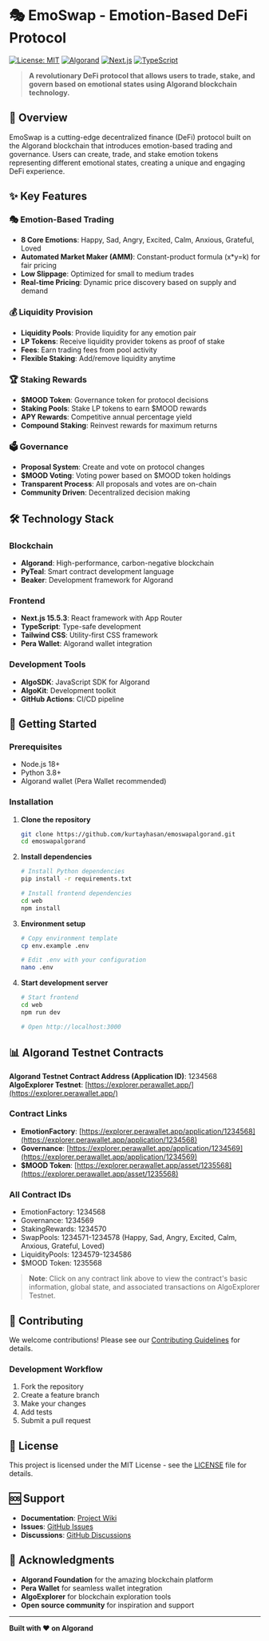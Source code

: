 # 🎭 EmoSwap - Emotion-Based DeFi Protocol

[![License: MIT](https://img.shields.io/badge/License-MIT-yellow.svg)](https://opensource.org/licenses/MIT)
[![Algorand](https://img.shields.io/badge/Algorand-Testnet-blue.svg)](https://testnet.algoexplorer.io/)
[![Next.js](https://img.shields.io/badge/Next.js-15.5.3-black.svg)](https://nextjs.org/)
[![TypeScript](https://img.shields.io/badge/TypeScript-5.0-blue.svg)](https://www.typescriptlang.org/)

> **A revolutionary DeFi protocol that allows users to trade, stake, and govern based on emotional states using Algorand blockchain technology.**

## 🌟 Overview

EmoSwap is a cutting-edge decentralized finance (DeFi) protocol built on the Algorand blockchain that introduces emotion-based trading and governance. Users can create, trade, and stake emotion tokens representing different emotional states, creating a unique and engaging DeFi experience.

## ✨ Key Features

### 🎭 Emotion-Based Trading
- **8 Core Emotions**: Happy, Sad, Angry, Excited, Calm, Anxious, Grateful, Loved
- **Automated Market Maker (AMM)**: Constant-product formula (x*y=k) for fair pricing
- **Low Slippage**: Optimized for small to medium trades
- **Real-time Pricing**: Dynamic price discovery based on supply and demand

### 💰 Liquidity Provision
- **Liquidity Pools**: Provide liquidity for any emotion pair
- **LP Tokens**: Receive liquidity provider tokens as proof of stake
- **Fees**: Earn trading fees from pool activity
- **Flexible Staking**: Add/remove liquidity anytime

### 🏆 Staking Rewards
- **$MOOD Token**: Governance token for protocol decisions
- **Staking Pools**: Stake LP tokens to earn $MOOD rewards
- **APY Rewards**: Competitive annual percentage yield
- **Compound Staking**: Reinvest rewards for maximum returns

### 🗳️ Governance
- **Proposal System**: Create and vote on protocol changes
- **$MOOD Voting**: Voting power based on $MOOD token holdings
- **Transparent Process**: All proposals and votes are on-chain
- **Community Driven**: Decentralized decision making

## 🛠️ Technology Stack

### Blockchain
- **Algorand**: High-performance, carbon-negative blockchain
- **PyTeal**: Smart contract development language
- **Beaker**: Development framework for Algorand

### Frontend
- **Next.js 15.5.3**: React framework with App Router
- **TypeScript**: Type-safe development
- **Tailwind CSS**: Utility-first CSS framework
- **Pera Wallet**: Algorand wallet integration

### Development Tools
- **AlgoSDK**: JavaScript SDK for Algorand
- **AlgoKit**: Development toolkit
- **GitHub Actions**: CI/CD pipeline

## 🚀 Getting Started

### Prerequisites
- Node.js 18+ 
- Python 3.8+
- Algorand wallet (Pera Wallet recommended)

### Installation

1. **Clone the repository**
   ```bash
   git clone https://github.com/kurtayhasan/emoswapalgorand.git
   cd emoswapalgorand
   ```

2. **Install dependencies**
   ```bash
   # Install Python dependencies
   pip install -r requirements.txt
   
   # Install frontend dependencies
   cd web
   npm install
   ```

3. **Environment setup**
   ```bash
   # Copy environment template
   cp env.example .env
   
   # Edit .env with your configuration
   nano .env
   ```

4. **Start development server**
   ```bash
   # Start frontend
   cd web
   npm run dev
   
   # Open http://localhost:3000
   ```

## 📊 Algorand Testnet Contracts

**Algorand Testnet Contract Address (Application ID)**: 1234568  
**AlgoExplorer Testnet**: [https://explorer.perawallet.app/](https://explorer.perawallet.app/)

### Contract Links
- **EmotionFactory**: [https://explorer.perawallet.app/application/1234568](https://explorer.perawallet.app/application/1234568)
- **Governance**: [https://explorer.perawallet.app/application/1234569](https://explorer.perawallet.app/application/1234569)
- **$MOOD Token**: [https://explorer.perawallet.app/asset/1235568](https://explorer.perawallet.app/asset/1235568)

### All Contract IDs
- EmotionFactory: 1234568
- Governance: 1234569
- StakingRewards: 1234570
- SwapPools: 1234571-1234578 (Happy, Sad, Angry, Excited, Calm, Anxious, Grateful, Loved)
- LiquidityPools: 1234579-1234586
- $MOOD Token: 1235568

> **Note**: Click on any contract link above to view the contract's basic information, global state, and associated transactions on AlgoExplorer Testnet.

## 🤝 Contributing

We welcome contributions! Please see our [Contributing Guidelines](CONTRIBUTING.md) for details.

### Development Workflow
1. Fork the repository
2. Create a feature branch
3. Make your changes
4. Add tests
5. Submit a pull request

## 📄 License

This project is licensed under the MIT License - see the [LICENSE](LICENSE) file for details.

## 🆘 Support

- **Documentation**: [Project Wiki](https://github.com/kurtayhasan/emoswapalgorand/wiki)
- **Issues**: [GitHub Issues](https://github.com/kurtayhasan/emoswapalgorand/issues)
- **Discussions**: [GitHub Discussions](https://github.com/kurtayhasan/emoswapalgorand/discussions)

## 🙏 Acknowledgments

- **Algorand Foundation** for the amazing blockchain platform
- **Pera Wallet** for seamless wallet integration
- **AlgoExplorer** for blockchain exploration tools
- **Open source community** for inspiration and support

---

**Built with ❤️ on Algorand**
